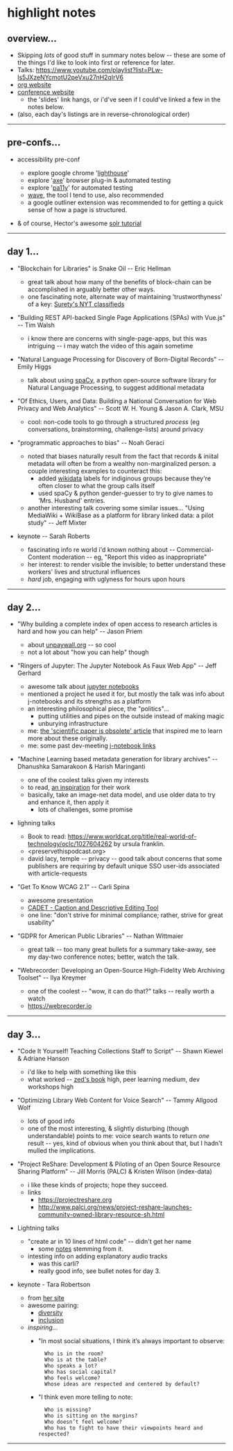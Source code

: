 highlight notes
===============

## overview...

- Skipping _lots_ of good stuff in summary notes below -- these are some of the things I'd like to look into first or reference for later.
- Talks: <https://www.youtube.com/playlist?list=PLw-ls5JXzeNYcmotU2peVxu27nH2qIrV6>
- [org website](https://code4lib.org)
- [conference website](https://2019.code4lib.org)
    - the 'slides' link hangs, or i'd've seen if I could've linked a few in the notes below.
- (also, each day's listings are in reverse-chronological order)

---

## pre-confs...

- accessibility pre-conf
    - explore google chrome '[lighthouse](https://developers.google.com/web/tools/lighthouse/)'
    - explore '[axe](https://www.deque.com/axe/)' browser plug-in & automated testing
    - explore '[pa11y](http://pa11y.org)' for automated testing
    - [wave](https://wave.webaim.org), the tool I tend to use, also recommended
    - a google outliner extension was recommended to for getting a quick sense of how a page is structured.

- & of course, Hector's awesome [solr tutorial](https://github.com/hectorcorrea/solr-for-newbies)

---

## day 1...

- "Blockchain for Libraries" is Snake Oil -- Eric Hellman
    - great talk about how many of the benefits of block-chain can be accomplished in arguably better other ways.
    - one fascinating note, alternate way of maintaining 'trustworthyness' of a key: [Surety's NYT classifieds](https://motherboard.vice.com/en_us/article/j5nzx4/what-was-the-first-blockchain)

- "Building REST API-backed Single Page Applications (SPAs) with Vue.js" -- Tim Walsh
    - i know there are concerns with single-page-apps, but this was intriguing -- i may watch the video of this again sometime

- "Natural Language Processing for Discovery of Born-Digital Records" -- Emily Higgs
    - talk about using [spaCy](https://spacy.io), a python open-source software library for Natural Language Processing, to suggest additional metadata

- "Of Ethics, Users, and Data: Building a National Conversation for Web Privacy and Web Analytics" -- Scott W. H. Young & Jason A. Clark, MSU
    - cool: non-code tools to go through a structured _process_ (eg conversations, brainstorming, challenge-lists) around privacy

- "programmatic approaches to bias" -- Noah Geraci
    - noted that biases naturally result from the fact that records & iniital metadata will often be from a wealthy non-marginalized person. a couple interesting examples to counteract this:
        - added [wikidata](https://www.wikidata.org/wiki/Wikidata:Main_Page) labels for indiginous groups because they're often closer to what the group calls itself
        - used spaCy & python gender-guesser to try to give names to 'Mrs. Husband' entries.
    - another interesting talk covering some similar issues... "Using MediaWiki + WikiBase as a platform for library linked data: a pilot study" -- Jeff Mixter

- keynote -- Sarah Roberts
    - fascinating info re world i'd known nothing about -- Commercial-Content moderation -- eg, "Report this video as inappropriate"
    - her interest: to render visible the invisible; to better understand these workers' lives and structural influences
    - _hard_ job, engaging with uglyness for hours upon hours

---


## day 2...

- "Why building a complete index of open access to research articles is hard and how you can help" -- Jason Priem
    - about [unpaywall.org](https://unpaywall.org) -- so cool
    - not a lot about "how you can help" though

- "Ringers of Jupyter: The Jupyter Notebook As Faux Web App" -- Jeff Gerhard
    - awesome talk about [jupyter notebooks](https://jupyter.org)
    - mentioned a project he used it for, but mostly the talk was info about j-notebooks and its strengths as a platform
    - an interesting philosophical piece, the "politics"...
        - putting utilities and pipes on the outside instead of making magic
        - unburying infrastructure
    - me: [the 'scientific paper is obsolete' article](https://www.theatlantic.com/science/archive/2018/04/the-scientific-paper-is-obsolete/556676/) that inspired me to learn more about these originally.
    - me: some past dev-meeting [j-notebook links](https://github.com/birkin/dev_meetings/blob/master/2019-02.md#jupyter-notebooks)

- "Machine Learning based metadata generation for library archives" -- Dhanushka Samarakoon & Harish Maringanti
    - one of the coolest talks given my interests
    - to read, [an inspiration](http://bregman.dartmouth.edu/turingtests/competition2018) for their work
    - basically, take an image-net data model, and use older data to try and enhance it, then apply it
        - lots of challenges, some promise

- lighning talks
    - Book to read: <https://www.worldcat.org/title/real-world-of-technology/oclc/1027604262> by ursula franklin.
    - <preservethispodcast.org>
    - david lacy, temple -- privacy -- good talk about concerns that some publishers are requiring by default unique SSO user-ids associated with article-requests

- "Get To Know WCAG 2.1" -- Carli Spina
    - awesome presentation
    - [CADET - Caption and Descriptive Editing Tool](https://www.wgbh.org/foundation/what-we-do/ncam/cadet)
    - one line: "don't strive for minimal compliance; rather, strive for great usability"

- "GDPR for American Public Libraries" -- Nathan Wittmaier
    - great talk -- too many great bullets for a summary take-away, see my day-two conference notes; better, watch the talk.

- "Webrecorder: Developing an Open-Source High-Fidelity Web Archiving Toolset" -- Ilya Kreymer
    - one of the coolest -- "wow, it can do that?" talks -- really worth a watch
    - <https://webrecorder.io>

---


## day 3...

- "Code It Yourself! Teaching Collections Staff to Script" -- Shawn Kiewel & Adriane Hanson
    - i'd like to help with something like this
    - what worked -- [zed's book](https://learncodethehardway.org/python/) high, peer learning medium, dev workshops high

- "Optimizing Library Web Content for Voice Search" -- Tammy Allgood Wolf
    - lots of good info
    - one of the most interesting, & slightly disturbing (though understandable) points to me: voice search wants to return _one_ result -- yes, kind of obvious when you think about that, but I hadn't mulled the implications.

- "Project ReShare: Development & Piloting of an Open Source Resource Sharing Platform" -- Jill Morris (PALC) & Kristen Wilson (index-data)
    - i like these kinds of projects; hope they succeed.
    - links
        - <https://projectreshare.org>
        - <http://www.palci.org/news/project-reshare-launches-community-owned-library-resource-sh.html>

- Lightning talks
    - "create ar in 10 lines of html code" -- didn't get her name
        - some [notes](https://github.com/birkin/dev_meetings/blob/master/2019-03.md#web-ar) stemming from it.
    - intesting info on adding explanatory audio tracks
        - was this carli?
        - really good info, see bullet notes for day 3.

- keynote - Tara Robertson
    - from [her site](http://tararobertson.ca/2019/blah-code4lib/)
    - awesome pairing:
        - [diversity](https://i0.wp.com/tararobertson.ca/wp-content/uploads/2019/02/code4lib-2019-Tara-Robertson-keynote_pages-to-jpg-0007.jpg?resize=1024%2C576)
        - [inclusion](https://i1.wp.com/tararobertson.ca/wp-content/uploads/2019/02/code4lib-2019-Tara-Robertson-keynote_pages-to-jpg-0008.jpg?resize=1024%2C576)
    - _inspiring..._
        - "In most social situations, I think it’s always important to observe:

                Who is in the room?
                Who is at the table?
                Who speaks a lot?
                Who has social capital?
                Who feels welcome?
                Whose ideas are respected and centered by default?

        - "I think even more telling to note:

                Who is missing?
                Who is sitting on the margins?
                Who doesn’t feel welcome?
                Who has to fight to have their viewpoints heard and respected?

---
